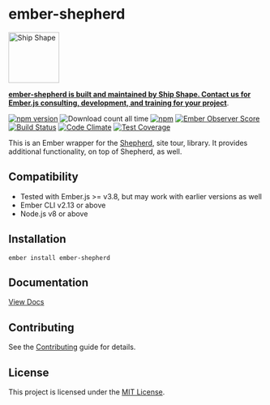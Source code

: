 ember-shepherd
==============================================================================

<a href="https://shipshape.io/"><img src="http://i.imgur.com/DWHQjA5.png" alt="Ship Shape" width="100" height="100"/></a>

**[ember-shepherd is built and maintained by Ship Shape. Contact us for Ember.js consulting, development, and training for your project](https://shipshape.io/ember-consulting/)**.

[![npm version](https://badge.fury.io/js/ember-shepherd.svg)](http://badge.fury.io/js/ember-shepherd)
![Download count all time](https://img.shields.io/npm/dt/ember-shepherd.svg)
[![npm](https://img.shields.io/npm/dm/ember-shepherd.svg)]()
[![Ember Observer Score](http://emberobserver.com/badges/ember-shepherd.svg)](http://emberobserver.com/addons/ember-shepherd)
[![Build Status](https://travis-ci.org/shipshapecode/ember-shepherd.svg)](https://travis-ci.org/shipshapecode/ember-shepherd)
[![Code Climate](https://codeclimate.com/github/shipshapecode/ember-shepherd/badges/gpa.svg)](https://codeclimate.com/github/shipshapecode/ember-shepherd)
[![Test Coverage](https://codeclimate.com/github/shipshapecode/ember-shepherd/badges/coverage.svg)](https://codeclimate.com/github/shipshapecode/ember-shepherd/coverage)

This is an Ember wrapper for the [Shepherd](https://github.com/shipshapecode/shepherd), site tour, library. It provides additional functionality, on top of Shepherd, as well.

Compatibility
------------------------------------------------------------------------------

* Tested with Ember.js >= v3.8, but may work with earlier versions as well
* Ember CLI v2.13 or above
* Node.js v8 or above


Installation
------------------------------------------------------------------------------

```
ember install ember-shepherd
```

Documentation
------------------------------------------------------------------------------

[View Docs](http://shipshapecode.github.io/ember-shepherd/)


Contributing
------------------------------------------------------------------------------

See the [Contributing](CONTRIBUTING.md) guide for details.


License
------------------------------------------------------------------------------

This project is licensed under the [MIT License](LICENSE.md).
